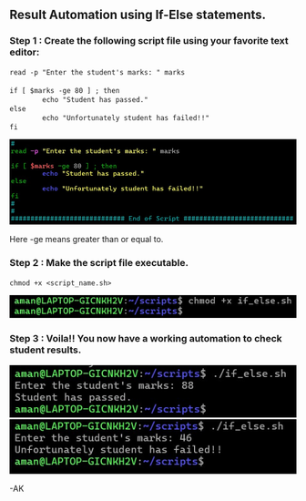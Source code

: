 ## Result Automation using If-Else statements.

### Step 1 : Create the following script file using your favorite text editor:
```
read -p "Enter the student's marks: " marks

if [ $marks -ge 80 ] ; then
        echo "Student has passed."
else
        echo "Unfortunately student has failed!!"
fi
```
![](https://github.com/amancs1422/Practice_Shell_Scripting/blob/f51a57299acaa6b3735a31dcab90bd94af9e2419/Images/if_else1.jpg)

Here -ge means greater than or equal to.<br>
### Step 2 : Make the script file executable.
```
chmod +x <script_name.sh>
```
![](https://github.com/amancs1422/Practice_Shell_Scripting/blob/d3df229002aa051c3d220737355816d348082e1f/Images/if_else2.jpg)
### Step 3 : Voila!! You now have a working automation to check student results.
![](https://github.com/amancs1422/Practice_Shell_Scripting/blob/16e5438c045714d41ea6bb03cad999838398e907/Images/if_else3.jpg)
![](https://github.com/amancs1422/Practice_Shell_Scripting/blob/16e5438c045714d41ea6bb03cad999838398e907/Images/if_else4.jpg)

-AK